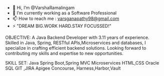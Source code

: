 - 👋 Hi, I’m @VarshaRamalingam
- 🌱 I’m currently working as a Software Professional
- 📫 How to reach me : varsganapathy98@gmail.com
- ⚡ "DREAM BIG.WORK HARD.STAY FOCUSSED!"

<!---
VarshaRamalingam/VarshaRamalingam is a ✨ special ✨ repository because its `README.md` (this file) appears on your GitHub profile.
You can click the Preview link to take a look at your changes.
--->

OBJECTIVE:
A Java Backend Developer with 3.11 years of experience. Skilled in Java, Spring, RESTful APIs,Microservices and databases, 
I specialize in crafting efficient backend solutions. Looking forward to contributing my skills and expertise to new opportunities.

SKILL SET:
Java
Spring Boot,Spring MVC
Microservices
HTML,CSS
Oracle SQL
GIT ,JIRA
Apigee
Concourse, Harness,Harbor,Vault
